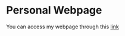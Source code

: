 # Personal Webpage

You can access my webpage through this [link](https://wanda-jih.github.io/wenlingchi.github.io/)
